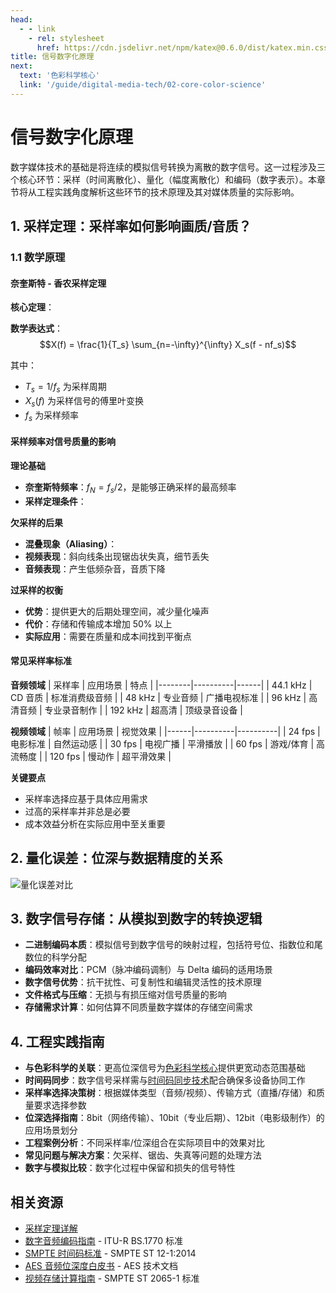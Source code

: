 ```yaml
---
head:
  - - link
    - rel: stylesheet
      href: https://cdn.jsdelivr.net/npm/katex@0.6.0/dist/katex.min.css
title: 信号数字化原理
next:
  text: '色彩科学核心'
  link: '/guide/digital-media-tech/02-core-color-science'
---
```


# 信号数字化原理

数字媒体技术的基础是将连续的模拟信号转换为离散的数字信号。这一过程涉及三个核心环节：采样（时间离散化）、量化（幅度离散化）和编码（数字表示）。本章节将从工程实践角度解析这些环节的技术原理及其对媒体质量的实际影响。

## 1. 采样定理：采样率如何影响画质/音质？

### 1.1 数学原理

#### 奈奎斯特 - 香农采样定理

**核心定理**：

**数学表达式**：
$$X(f) = \frac{1}{T_s} \sum_{n=-\infty}^{\infty} X_s(f - nf_s)$$

其中：
- $T_s = 1/f_s$ 为采样周期
- $X_s(f)$ 为采样信号的傅里叶变换
- $f_s$ 为采样频率

#### 采样频率对信号质量的影响

**理论基础**
- **奈奎斯特频率**：$f_N = f_s/2$，是能够正确采样的最高频率
- **采样定理条件**：

**欠采样的后果**
- **混叠现象（Aliasing）**：
- **视频表现**：斜向线条出现锯齿状失真，细节丢失
- **音频表现**：产生低频杂音，音质下降

**过采样的权衡**
- **优势**：提供更大的后期处理空间，减少量化噪声
- **代价**：存储和传输成本增加 50% 以上
- **实际应用**：需要在质量和成本间找到平衡点

#### 常见采样率标准

**音频领域**
| 采样率 | 应用场景 | 特点 |
|--------|----------|------|
| 44.1 kHz | CD 音质 | 标准消费级音频 |
| 48 kHz | 专业音频 | 广播电视标准 |
| 96 kHz | 高清音频 | 专业录音制作 |
| 192 kHz | 超高清 | 顶级录音设备 |

**视频领域**
| 帧率 | 应用场景 | 视觉效果 |
|------|----------|----------|
| 24 fps | 电影标准 | 自然运动感 |
| 30 fps | 电视广播 | 平滑播放 |
| 60 fps | 游戏/体育 | 高流畅度 |
| 120 fps | 慢动作 | 超平滑效果 |

**关键要点**
- 采样率选择应基于具体应用需求
- 过高的采样率并非总是必要
- 成本效益分析在实际应用中至关重要


## 2. 量化误差：位深与数据精度的关系
![量化误差对比](/images/quantization-error-visualization.svg)

## 3. 数字信号存储：从模拟到数字的转换逻辑
- **二进制编码本质**：模拟信号到数字信号的映射过程，包括符号位、指数位和尾数位的科学分配
- **编码效率对比**：PCM（脉冲编码调制）与 Delta 编码的适用场景
- **数字信号优势**：抗干扰性、可复制性和编辑灵活性的技术原理
- **文件格式与压缩**：无损与有损压缩对信号质量的影响
- **存储需求计算**：如何估算不同质量数字媒体的存储空间需求


## 4. 工程实践指南
- **与色彩科学的关联**：更高位深信号为[色彩科学核心](../02-core-color-science)提供更宽动态范围基础
- **时间码同步**：数字信号采样需与[时间码同步技术](../03-timecode-and-synchronization-technologies)配合确保多设备协同工作
- **采样率选择决策树**：根据媒体类型（音频/视频）、传输方式（直播/存储）和质量要求选择参数
- **位深选择指南**：8bit（网络传输）、10bit（专业后期）、12bit（电影级制作）的应用场景划分
- **工程案例分析**：不同采样率/位深组合在实际项目中的效果对比
- **常见问题与解决方案**：欠采样、锯齿、失真等问题的处理方法
- **数字与模拟比较**：数字化过程中保留和损失的信号特性

## 相关资源
- [采样定理详解](https://zh.wikipedia.org/wiki/采样定理)
- [数字音频编码指南](https://www.itu.int/rec/R-REC-BS.1770/en) - ITU-R BS.1770 标准
- [SMPTE 时间码标准](https://ieeexplore.ieee.org/document/6395462) - SMPTE ST 12-1:2014
- [AES 音频位深度白皮书](https://www.aes.org/publications/whitepapers/detail/22/audio-bit-depth-and-dynamic-range) - AES 技术文档
- [视频存储计算指南](https://www.smpte.org/sites/default/files/st2065-1.pdf) - SMPTE ST 2065-1 标准